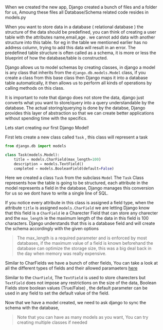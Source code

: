 When we created the new app, Django created a bunch of files and a folder for us, Amoung these files all Database/Schema related code resides in models.py

When you want to store data in a database ( relational database ) the structure of the data should be predefined, you can think of creating a user table with the attributes name,email,age . we cannot add data with another structure into this table. for eg in the table we mentioned earlier has no address column, trying to add this data will result in an error. The predefined table structure is often called as a schema, it is more or less the blueprint of how the database/table is constructed.

Django allows us to model schemas by creating classes, in django a model is any class that inherits from the `django.db.models.Model` class, if you create a class from this base class then Django maps it into a database table automatically, it then allows us to perform all kinds of operations by calling methods on this class.

It is important to note that django does not store the data, django just converts what you want to store/query into a query understandable by the database. The actual storing/querying is done by the databse, Django provides this layer of abstraction so that we can create better applications without spending time with the specifics.

Lets start creating our first Django Model!

First lets create a new class called `Task` , this class will represent a task

```python
from django.db import models

class Task(models.Model):
    title = models.CharField(max_length=100)
    description = models.TextField()
    completed = models.BooleanField(default=False)
```

Here we created a class `Task` from the subclass `Model` The `Task` Class represents how the table is going to be structured, each attribute in the model represents a field in the database, Django manages this conversion for us so we dont have to write a single line of SQL.

If you notice every attribute in this class is assigned a field type, when the attribute `title` is assigned `models.CharField` we are letting Django know that this field is a `CharField` ie a Charecter Field that can store any charecter and the `max_length` ie the maximum length of the data in this field is 100 characters. Django understands that this is a database field and will create the schema accordingly with the given options

> The max_length is a required parameter and is enforced by most databases, if the maximum value of a field is known beforehand the database can optimize the storage size, this was a big deal back in the day when memory was really expensive.

Similar to CharFields we have a bunch of other fields, You can take a look at all the different types of fields and their allowed paramaeters [here](https://docs.djangoproject.com/en/3.2/ref/models/fields/#field-types)

Similar to the `CharField`, The `TextField` is used to store charecters but `TextField` does not impose any restrictions on the size of the data, Boolean Fields store boolean values (True/False) , the default parameter can be used in any field to set the default value of the field.

Now that we have a model created, we need to ask django to sync the schema with the database,

> Note that you can have as many models as you want, You can try creating multiple classes if needed
